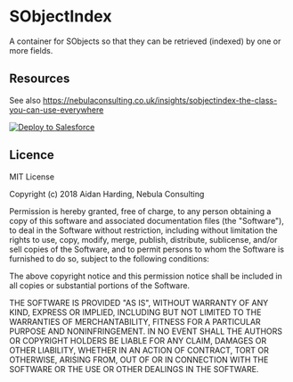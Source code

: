 # SObjectIndex

A container for SObjects so that they can be retrieved (indexed) by one or more fields.

## Resources

See also https://nebulaconsulting.co.uk/insights/sobjectindex-the-class-you-can-use-everywhere

<a href="https://githubsfdeploy.herokuapp.com?owner=paull10au&repo=nebula-SObjectIndex&ref=master">
  <img alt="Deploy to Salesforce"
       src="https://raw.githubusercontent.com/afawcett/githubsfdeploy/master/deploy.png">
</a>

## Licence

MIT License

Copyright (c) 2018 Aidan Harding, Nebula Consulting

Permission is hereby granted, free of charge, to any person obtaining a copy
of this software and associated documentation files (the "Software"), to deal
in the Software without restriction, including without limitation the rights
to use, copy, modify, merge, publish, distribute, sublicense, and/or sell
copies of the Software, and to permit persons to whom the Software is
furnished to do so, subject to the following conditions:

The above copyright notice and this permission notice shall be included in all
copies or substantial portions of the Software.

THE SOFTWARE IS PROVIDED "AS IS", WITHOUT WARRANTY OF ANY KIND, EXPRESS OR
IMPLIED, INCLUDING BUT NOT LIMITED TO THE WARRANTIES OF MERCHANTABILITY,
FITNESS FOR A PARTICULAR PURPOSE AND NONINFRINGEMENT. IN NO EVENT SHALL THE
AUTHORS OR COPYRIGHT HOLDERS BE LIABLE FOR ANY CLAIM, DAMAGES OR OTHER
LIABILITY, WHETHER IN AN ACTION OF CONTRACT, TORT OR OTHERWISE, ARISING FROM,
OUT OF OR IN CONNECTION WITH THE SOFTWARE OR THE USE OR OTHER DEALINGS IN THE
SOFTWARE.
